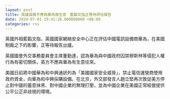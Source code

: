 ```yaml
---
layout: post
title: 英議員稱不應與華為做生意　藍韜文指正等待評估報告
date: 2020-07-01 19:41:26.000000000 +08:00
categories: rss
---
```


英國外相藍韜文指，英國國家網絡安全中心正在評估中國電訊設備商華為，在美國制裁之下的影響，正等待報告出爐。

英國國會外交事務委員會主席董勤達，認為華為與中國政府囚禁穆斯林等侵犯人權行為有密切關係，英方不應與華為有生意往來。

美國日前將中國華為和中興通訊列為「美國國家安全威脅」，禁止電信運營商使用政府資金，向華為和中興採購設備。在北京，外交部發言人趙立堅再次敦促美方停止對中國的蓄意抹黑、對中國企業的無理打壓，並為中國企業在美國正常經營提供公平公正非歧視的環境。
